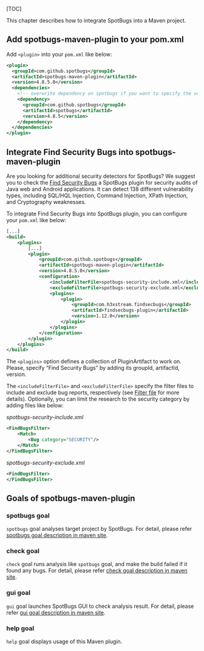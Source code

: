 [TOC]

This chapter describes how to integrate SpotBugs into a Maven project.

Add spotbugs-maven-plugin to your pom.xml
---------------------------------------------------------------------------------------------------------------

Add `<plugin>` into your `pom.xml` like below:

```xml
<plugin>
  <groupId>com.github.spotbugs</groupId>
  <artifactId>spotbugs-maven-plugin</artifactId>
  <version>4.8.5.0</version>
  <dependencies>
    <!-- overwrite dependency on spotbugs if you want to specify the version of spotbugs -->
    <dependency>
      <groupId>com.github.spotbugs</groupId>
      <artifactId>spotbugs</artifactId>
      <version>4.8.5</version>
    </dependency>
  </dependencies>
</plugin>
```

Integrate Find Security Bugs into spotbugs-maven-plugin
-------------------------------------------------------------------------------------------------------------------------------------------

Are you looking for additional security detectors for SpotBugs? We suggest you to check the [Find Security Bugs](https://find-sec-bugs.github.io/) a SpotBugs plugin for security audits of Java web and Android applications. It can detect 138 different vulnerability types, including SQL/HQL Injection, Command Injection, XPath Injection, and Cryptography weaknesses.

To integrate Find Security Bugs into SpotBugs plugin, you can configure your `pom.xml` like below:

```xml
[...]
<build>
    <plugins>
        [...]
        <plugin>
            <groupId>com.github.spotbugs</groupId>
            <artifactId>spotbugs-maven-plugin</artifactId>
            <version>4.8.5.0</version>
            <configuration>
                <includeFilterFile>spotbugs-security-include.xml</includeFilterFile>
                <excludeFilterFile>spotbugs-security-exclude.xml</excludeFilterFile>
                <plugins>
                    <plugin>
                        <groupId>com.h3xstream.findsecbugs</groupId>
                        <artifactId>findsecbugs-plugin</artifactId>
                        <version>1.12.0</version>
                    </plugin>
                </plugins>
            </configuration>
        </plugin>
    </plugins>
</build>
```

The `<plugins>` option defines a collection of PluginArtifact to work on. Please, specify “Find Security Bugs” by adding its groupId, artifactId, version.

The `<includeFilterFile>` and `<excludeFilterFile>` specify the filter files to include and exclude bug reports, respectively (see [Filter file](https://spotbugs.readthedocs.io/en/latest/filter.html) for more details). Optionally, you can limit the research to the security category by adding files like below:

_spotbugs-security-include.xml_

```xml
<FindBugsFilter>
    <Match>
        <Bug category="SECURITY"/>
    </Match>
</FindBugsFilter>
```

_spotbugs-security-exclude.xml_

```xml
<FindBugsFilter>
</FindBugsFilter>
```

Goals of spotbugs-maven-plugin
-----------------------------------------------------------------------------------------

### spotbugs goal

`spotbugs` goal analyses target project by SpotBugs. For detail, please refer [spotbugs goal description in maven site](https://spotbugs.github.io/spotbugs-maven-plugin/spotbugs-mojo.html).

### check goal

`check` goal runs analysis like `spotbugs` goal, and make the build failed if it found any bugs. For detail, please refer [check goal description in maven site](https://spotbugs.github.io/spotbugs-maven-plugin/check-mojo.html).

### gui goal

`gui` goal launches SpotBugs GUI to check analysis result. For detail, please refer [gui goal description in maven site](https://spotbugs.github.io/spotbugs-maven-plugin/gui-mojo.html).

### help goal

`help` goal displays usage of this Maven plugin.
